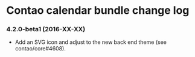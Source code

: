 # Contao calendar bundle change log

### 4.2.0-beta1 (2016-XX-XX)

 * Add an SVG icon and adjust to the new back end theme (see contao/core#4608).
